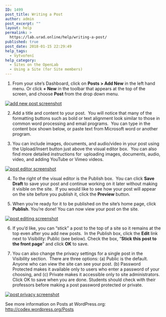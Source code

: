 ```yaml
---
ID: 1499
post_title: Writing a Post
author: admin
post_excerpt: ""
layout: help
permalink: >
  https://lab.urad.online/help/writing-a-post/
published: true
post_date: 2018-01-15 22:29:49
help_tags:
  - Vytvoření
help_category:
  - Sites on the OpenLab
  - Using a Site (for Site members)
---
```

1. From your site’s Dashboard, click on <strong>Posts &gt; Add New</strong> in the left hand menu. Or click <strong>+ New</strong> in the toolbar that appears at the top of the screen, and choose <strong>Post</strong> from the drop down menu.

<a href="https://lab.urad.online/wp-content/uploads/2012/08/Writing_Post_1.png"><img class="alignnone wp-image-3093" src="https://openlab.citytech.cuny.edu/wp-content/uploads/2012/08/Writing_Post_1.png" alt="add new post screenshot" /></a>

2. Add a title and content to your post.  You will notice that many of the formatting buttons such as bold or text alignment look similar to those in common word processing and email programs.  You can type in the content box shown below, or paste text from Microsoft word or another program.

3. You can include images, documents, and audio/video in your post using the Upload/Insert button just above the visual editor box.  You can also find more detailed instructions for  uploading images, documents, audio, video, and adding YouTube or Vimeo videos.

<a href="https://lab.urad.online/wp-content/uploads/2012/08/Writing_Post_2.png"><img class="alignnone wp-image-3095 size-full" src="https://openlab.citytech.cuny.edu/wp-content/uploads/2012/08/Writing_Post_2.png" alt="post editor screenshot" /></a>

4. To the right of the visual editor is the Publish box.  You can click <strong>Save Draft</strong> to save your post and continue working on it later without making it visible on the site.  If you would like to see how your post will appear on the site before you publish it, click the <strong>Preview</strong> button.

5. When you’re ready for it to be published on the site’s home page, click <strong>Publish</strong>. You’re done! You can now view your post on the site.

<a href="https://lab.urad.online/wp-content/uploads/2012/08/Writing_Post_3.png"><img class="alignnone wp-image-3096 size-full" src="https://openlab.citytech.cuny.edu/wp-content/uploads/2012/08/Writing_Post_3.png" alt="post editing screenshot" /></a>

6. If you’d like, you can “stick” a post to the top of a site so it remains at the top even after you add new posts.  In the Publish box, click the <strong>Edit</strong> link next to Visibility: Public (see below). Check the box, “<strong>Stick this post to the front page</strong>” and click <strong>OK</strong> to save.

7. You can also change the privacy settings for a single post in the Visibility section.  There are three options: (a) Public is the default. Anyone who can view the site can see your post. (b) Password Protected makes it available only to users who enter a password of your choosing, and (c) Private makes it accessible only to site administrators. Click OK to save when you are done. Students should check with their professors before making a post password protected or private.

<a href="https://lab.urad.online/wp-content/uploads/2012/08/Writing_Post_3b.png"><img class="alignnone wp-image-3097 size-full" src="https://openlab.citytech.cuny.edu/wp-content/uploads/2012/08/Writing_Post_3b.png" alt="post privacy screenshot" /></a>

See more information on Posts at WordPress.org: <a href="http://codex.wordpress.org/Posts">http://codex.wordpress.org/Posts</a>